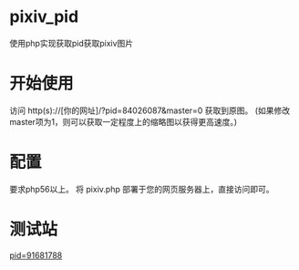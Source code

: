 # pixiv_pid
使用php实现获取pid获取pixiv图片

# 开始使用
访问 http(s)://[你的网址]/?pid=84026087&master=0
获取到原图。
(如果修改master项为1，则可以获取一定程度上的缩略图以获得更高速度。)

# 配置
要求php56以上。
将 pixiv.php 部署于您的网页服务器上，直接访问即可。

# 测试站
[pid=91681788](http://pixiv.moeiris.top/?pid=91681788&master=1)
